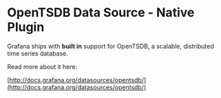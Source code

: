 # OpenTSDB Data Source -  Native Plugin

Grafana ships with **built in** support for OpenTSDB, a scalable, distributed time series database.

Read more about it here:

[http://docs.grafana.org/datasources/opentsdb/](http://docs.grafana.org/datasources/opentsdb/)
